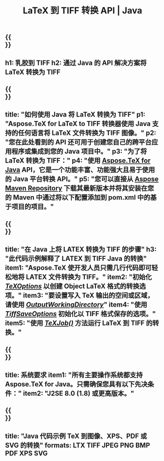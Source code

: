 ﻿---
translation: true
template: /_templates/_conversion-child-java.md
title: LaTeX 到 TIFF 转换 API | Java
description: LaTeX 到 TIFF 的转换功能。将此本地 Java 库集成到您的项目中，或使用跨平台应用程序将 LaTeX 转换为 TIFF。
keywords: 乳胶到 tiff api java，latex2tiff 集成
url: /java/conversion/latex-to-tiff/
family: tex
platformtag: java
feature: conversion
informat: LATEX
outformat: TIFF
otherformats: BMP XPS PDF JPEG
---

{{<section banner>}}
---
h1: 乳胶到 TIFF
h2: 通过 Java 的 API 解决方案将 LaTeX 转换为 TIFF
---

{{<section overview>}}
---
title: "如何使用 Java 将 LaTeX 转换为 TIFF"
p1: "Aspose.TeX for LaTeX to TIFF 转换器使用 Java 支持的任何语言将 LaTeX 文件转换为 TIFF 图像。"
p2: "您在此处看到的 API 还可用于创建您自己的跨平台应用程序或集成到您的 Java 项目中。"
p3: "为了将 LaTeX 转换为 TIFF："
p4: "使用 [Aspose.TeX for Java](https://products.aspose.com/tex/java) API，它是一个功能丰富、功能强大且易于使用的 Java 平台转换 API。"
p5: "您可以直接从 [Aspose Maven Repository](https://repository.aspose.com/tex/) 下载其最新版本并将其安装在您的 Maven 中通过将以下配置添加到 pom.xml 中的基于项目的项目。"
---

{{<section feature1>}}
---
title: "在 Java 上将 LATEX 转换为 TIFF 的步骤"
h3: "此代码示例解释了 LATEX 到 TIFF Java 的转换"
item1: "Aspose.TeX 使开发人员只需几行代码即可轻松地将 LATEX 文件转换为 TIFF。"
item2: "初始化 [*TeXOptions*](https://reference.aspose.com/tex/java/com.aspose.tex/TeXOptions) 以创建 Object LaTeX 格式的转换选项。"
item3: "要设置写入 TeX 输出的空间或区域，请使用 [*OutputWorkingDirectory*](https://reference.aspose.com/tex/java/com.aspose.tex/TeXOptions#getOutputWorkingDirectory--)"
item4: "使用 [*TiffSaveOptions*](https://reference.aspose.com/tex/java/com.aspose.tex.rendering/TiffSaveOptions) 初始化以 TIFF 格式保存的选项。"
item5: "使用 [*TeXJob()*](https://reference.aspose.com/tex/java/com.aspose.tex/TeXJob) 方法运行 LaTeX 到 TIFF 的转换。"
---

{{<section feature2>}}
---
title: 系统要求
item1: "所有主要操作系统都支持 Aspose.TeX for Java。只需确保您具有以下先决条件："
item2: "J2SE 8.0 (1.8) 或更高版本。"
---

{{<section widget>}}
---
title: "Java 代码示例 TeX 到图像、XPS、PDF 或 SVG 的转换"
formats: LTX TIFF JPEG PNG BMP PDF XPS SVG
---